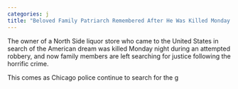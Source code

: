 ```yaml
---
categories: j
title: "Beloved Family Patriarch Remembered After He Was Killed Monday During Attempted Robbery"
---
```


The owner of a North Side liquor store who came to the United States in search of the American dream was killed Monday night during an attempted robbery, and now family members are left searching for justice following the horrific crime. 



This comes as Chicago police continue to search for the g